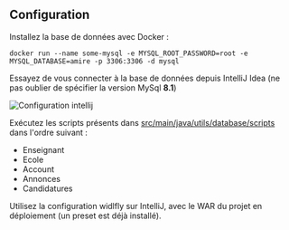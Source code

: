 ## Configuration

Installez la base de données avec Docker : 
```console
docker run --name some-mysql -e MYSQL_ROOT_PASSWORD=root -e MYSQL_DATABASE=amire -p 3306:3306 -d mysql
```

Essayez de vous connecter à la base de données depuis IntelliJ Idea (ne pas oublier de spécifier la version MySql **8.1**)

![Configuration intellij](https://media.discordapp.net/attachments/1156837072552861738/1172505777131495424/image.png?ex=65609019&is=654e1b19&hm=bc3a06d8a9a12c69fdf3375c42adec546d63c7533fd0ee3d191ac00bfb0b2898&=&width=775&height=670)

Exécutez les scripts présents dans [src/main/java/utils/database/scripts](src/main/java/utils/database/scripts) dans l'ordre suivant :
- Enseignant
- Ecole
- Account
- Annonces
- Candidatures

Utilisez la configuration widlfly sur IntelliJ, avec le WAR du projet en déploiement (un preset est déjà installé).
